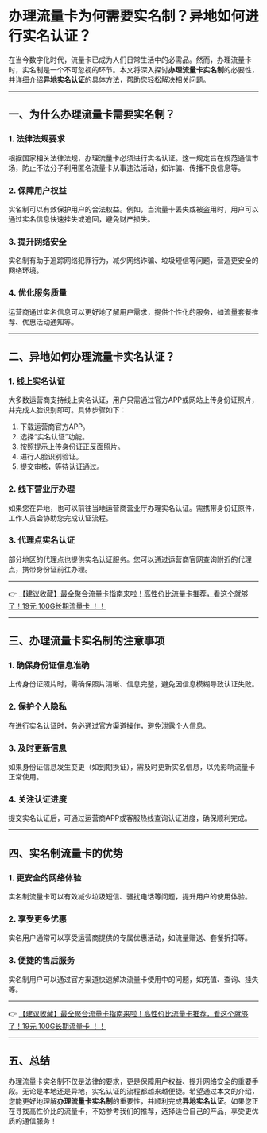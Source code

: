 # 办理流量卡为何需要实名制？异地如何进行实名认证？

在当今数字化时代，流量卡已成为人们日常生活中的必需品。然而，办理流量卡时，实名制是一个不可忽视的环节。本文将深入探讨**办理流量卡实名制**的必要性，并详细介绍**异地实名认证**的具体方法，帮助您轻松解决相关问题。

---

## 一、为什么办理流量卡需要实名制？

### 1. 法律法规要求
根据国家相关法律法规，办理流量卡必须进行实名认证。这一规定旨在规范通信市场，防止不法分子利用匿名流量卡从事违法活动，如诈骗、传播不良信息等。

### 2. 保障用户权益
实名制可以有效保护用户的合法权益。例如，当流量卡丢失或被盗用时，用户可以通过实名信息快速挂失或追回，避免财产损失。

### 3. 提升网络安全
实名制有助于追踪网络犯罪行为，减少网络诈骗、垃圾短信等问题，营造更安全的网络环境。

### 4. 优化服务质量
运营商通过实名信息可以更好地了解用户需求，提供个性化的服务，如流量套餐推荐、优惠活动通知等。

---

## 二、异地如何办理流量卡实名认证？

### 1. 线上实名认证
大多数运营商支持线上实名认证，用户只需通过官方APP或网站上传身份证照片，并完成人脸识别即可。具体步骤如下：
1. 下载运营商官方APP。
2. 选择“实名认证”功能。
3. 按照提示上传身份证正反面照片。
4. 进行人脸识别验证。
5. 提交审核，等待认证通过。

### 2. 线下营业厅办理
如果您在异地，也可以前往当地运营商营业厅办理实名认证。需携带身份证原件，工作人员会协助您完成认证流程。

### 3. 代理点实名认证
部分地区的代理点也提供实名认证服务。您可以通过运营商官网查询附近的代理点，携带身份证前往办理。

---

👉 [【建议收藏】最全聚合流量卡指南来啦！高性价比流量卡推荐，看这个就够了！19元 100G长期流量卡 ！！](https://bit.ly/Liuliangka)

---

## 三、办理流量卡实名制的注意事项

### 1. 确保身份证信息准确
上传身份证照片时，需确保照片清晰、信息完整，避免因信息模糊导致认证失败。

### 2. 保护个人隐私
在进行实名认证时，务必通过官方渠道操作，避免泄露个人信息。

### 3. 及时更新信息
如果身份证信息发生变更（如到期换证），需及时更新实名信息，以免影响流量卡正常使用。

### 4. 关注认证进度
提交实名认证后，可通过运营商APP或客服热线查询认证进度，确保顺利完成。

---

## 四、实名制流量卡的优势

### 1. 更安全的网络体验
实名制流量卡可以有效减少垃圾短信、骚扰电话等问题，提升用户的使用体验。

### 2. 享受更多优惠
实名用户通常可以享受运营商提供的专属优惠活动，如流量赠送、套餐折扣等。

### 3. 便捷的售后服务
实名制用户可以通过官方渠道快速解决流量卡使用中的问题，如充值、查询、挂失等。

---

👉 [【建议收藏】最全聚合流量卡指南来啦！高性价比流量卡推荐，看这个就够了！19元 100G长期流量卡 ！！](https://bit.ly/Liuliangka)

---

## 五、总结

办理流量卡实名制不仅是法律的要求，更是保障用户权益、提升网络安全的重要手段。无论是本地还是异地，实名认证的流程都越来越便捷。希望通过本文的介绍，您能更好地理解**办理流量卡实名制**的重要性，并顺利完成**异地实名认证**。如果您正在寻找高性价比的流量卡，不妨参考我们的推荐，选择适合自己的产品，享受更优质的通信服务！